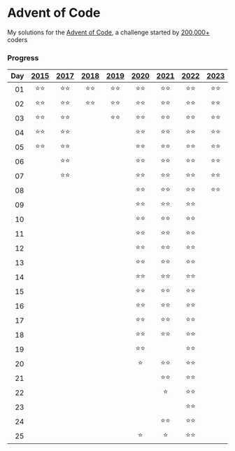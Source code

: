 # Advent of Code

My solutions for the [Advent of Code](https://adventofcode.com), a challenge started by [200,000+](https://adventofcode.com/2022/stats) coders

### Progress
|Day|[2015](https://adventofcode.com/2015)|[2017](https://adventofcode.com/2017)|[2018](https://adventofcode.com/2018)|[2019](https://adventofcode.com/2019)|[2020](https://adventofcode.com/2020)|[2021](https://adventofcode.com/2021)|[2022](https://adventofcode.com/2022)|[2023](https://adventofcode.com/2023)|
|--:| :---: | :---: | :---: | :---: | :---: | :---: | :---: | :---: |
01|:star::star:|:star::star:|:star::star:|:star::star:|:star::star:|:star::star:|:star::star:|:star::star:
02|:star::star:|:star::star:|:star::star:|:star::star:|:star::star:|:star::star:|:star::star:|:star::star:
03|:star::star:|:star::star:||:star::star:|:star::star:|:star::star:|:star::star:|:star::star:
04|:star::star:|:star::star:|||:star::star:|:star::star:|:star::star:|:star::star:
05|:star::star:|:star::star:|||:star::star:|:star::star:|:star::star:|:star::star:
06||:star::star:|||:star::star:|:star::star:|:star::star:|:star::star:
07||:star::star:|||:star::star:|:star::star:|:star::star:|:star::star:
08|||||:star::star:|:star::star:|:star::star:|:star::star:
09|||||:star::star:|:star::star:|:star::star:|
10|||||:star::star:|:star::star:|:star::star:|
11|||||:star::star:|:star::star:|:star::star:|
12|||||:star::star:|:star::star:|:star::star:|
13|||||:star::star:|:star::star:|:star::star:|
14|||||:star::star:|:star::star:|:star::star:|
15|||||:star::star:|:star::star:|:star::star:|
16|||||:star::star:|:star::star:|:star::star:|
17|||||:star::star:|:star::star:|:star::star:|
18|||||:star::star:|:star::star:|:star::star:|
19|||||:star::star:||:star::star:|
20|||||:star:|:star::star:|:star::star:|
21||||||:star::star:|:star::star:|
22||||||:star:|:star::star:|
23|||||||:star::star:|
24||||||:star::star:|:star::star:|
25|||||:star:|:star:|:star::star:|
